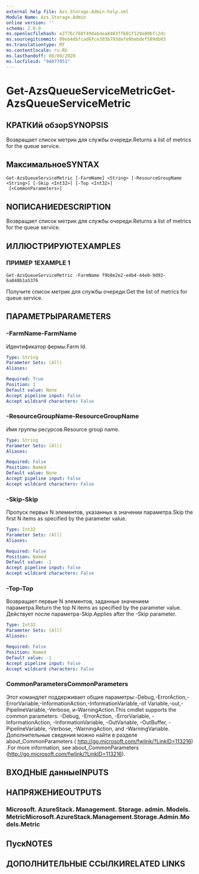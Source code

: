 ```yaml
---
external help file: Azs.Storage.Admin-help.xml
Module Name: Azs.Storage.Admin
online version: ''
schema: 2.0.0
ms.openlocfilehash: e2776c768f49dabdea8483ff601f129e80bfc2dc
ms.sourcegitcommit: 09eb4dbfcad6fce303b793dafe9bebdef589db03
ms.translationtype: MT
ms.contentlocale: ru-RU
ms.lasthandoff: 08/08/2020
ms.locfileid: "94077051"
---
```

# <span data-ttu-id="0cb20-101">Get-AzsQueueServiceMetric</span><span class="sxs-lookup"><span data-stu-id="0cb20-101">Get-AzsQueueServiceMetric</span></span>

## <span data-ttu-id="0cb20-102">КРАТКИй обзор</span><span class="sxs-lookup"><span data-stu-id="0cb20-102">SYNOPSIS</span></span>
<span data-ttu-id="0cb20-103">Возвращает список метрик для службы очереди.</span><span class="sxs-lookup"><span data-stu-id="0cb20-103">Returns a list of metrics for the queue service.</span></span>

## <span data-ttu-id="0cb20-104">Максимальное</span><span class="sxs-lookup"><span data-stu-id="0cb20-104">SYNTAX</span></span>

```
Get-AzsQueueServiceMetric [-FarmName] <String> [-ResourceGroupName <String>] [-Skip <Int32>] [-Top <Int32>]
 [<CommonParameters>]
```

## <span data-ttu-id="0cb20-105">NОПИСАНИЕ</span><span class="sxs-lookup"><span data-stu-id="0cb20-105">DESCRIPTION</span></span>
<span data-ttu-id="0cb20-106">Возвращает список метрик для службы очереди.</span><span class="sxs-lookup"><span data-stu-id="0cb20-106">Returns a list of metrics for the queue service.</span></span>

## <span data-ttu-id="0cb20-107">ИЛЛЮСТРИРУЮТ</span><span class="sxs-lookup"><span data-stu-id="0cb20-107">EXAMPLES</span></span>

### <span data-ttu-id="0cb20-108">ПРИМЕР 1</span><span class="sxs-lookup"><span data-stu-id="0cb20-108">EXAMPLE 1</span></span>
```
Get-AzsQueueServiceMetric -FarmName f9b8e2e2-e4b4-44e0-9d92-6a848b1a5376
```

<span data-ttu-id="0cb20-109">Получите список метрик для службы очереди.</span><span class="sxs-lookup"><span data-stu-id="0cb20-109">Get the list of metrics for queue service.</span></span>

## <span data-ttu-id="0cb20-110">ПАРАМЕТРЫ</span><span class="sxs-lookup"><span data-stu-id="0cb20-110">PARAMETERS</span></span>

### <span data-ttu-id="0cb20-111">-FarmName</span><span class="sxs-lookup"><span data-stu-id="0cb20-111">-FarmName</span></span>
<span data-ttu-id="0cb20-112">Идентификатор фермы.</span><span class="sxs-lookup"><span data-stu-id="0cb20-112">Farm Id.</span></span>

```yaml
Type: String
Parameter Sets: (All)
Aliases:

Required: True
Position: 1
Default value: None
Accept pipeline input: False
Accept wildcard characters: False
```

### <span data-ttu-id="0cb20-113">-ResourceGroupName</span><span class="sxs-lookup"><span data-stu-id="0cb20-113">-ResourceGroupName</span></span>
<span data-ttu-id="0cb20-114">Имя группы ресурсов.</span><span class="sxs-lookup"><span data-stu-id="0cb20-114">Resource group name.</span></span>

```yaml
Type: String
Parameter Sets: (All)
Aliases:

Required: False
Position: Named
Default value: None
Accept pipeline input: False
Accept wildcard characters: False
```

### <span data-ttu-id="0cb20-115">-Skip</span><span class="sxs-lookup"><span data-stu-id="0cb20-115">-Skip</span></span>
<span data-ttu-id="0cb20-116">Пропуск первых N элементов, указанных в значении параметра.</span><span class="sxs-lookup"><span data-stu-id="0cb20-116">Skip the first N items as specified by the parameter value.</span></span>

```yaml
Type: Int32
Parameter Sets: (All)
Aliases:

Required: False
Position: Named
Default value: -1
Accept pipeline input: False
Accept wildcard characters: False
```

### <span data-ttu-id="0cb20-117">-Top</span><span class="sxs-lookup"><span data-stu-id="0cb20-117">-Top</span></span>
<span data-ttu-id="0cb20-118">Возвращает первые N элементов, заданные значением параметра.</span><span class="sxs-lookup"><span data-stu-id="0cb20-118">Return the top N items as specified by the parameter value.</span></span>
<span data-ttu-id="0cb20-119">Действует после параметра-Skip.</span><span class="sxs-lookup"><span data-stu-id="0cb20-119">Applies after the -Skip parameter.</span></span>

```yaml
Type: Int32
Parameter Sets: (All)
Aliases:

Required: False
Position: Named
Default value: -1
Accept pipeline input: False
Accept wildcard characters: False
```

### <span data-ttu-id="0cb20-120">CommonParameters</span><span class="sxs-lookup"><span data-stu-id="0cb20-120">CommonParameters</span></span>
<span data-ttu-id="0cb20-121">Этот командлет поддерживает общие параметры:-Debug,-ErrorAction,-ErrorVariable,-InformationAction,-InformationVariable,-of Variable,-out,-PipelineVariable,-Verbose, и-WarningAction.</span><span class="sxs-lookup"><span data-stu-id="0cb20-121">This cmdlet supports the common parameters: -Debug, -ErrorAction, -ErrorVariable, -InformationAction, -InformationVariable, -OutVariable, -OutBuffer, -PipelineVariable, -Verbose, -WarningAction, and -WarningVariable.</span></span> <span data-ttu-id="0cb20-122">Дополнительные сведения можно найти в разделе about_CommonParameters ( http://go.microsoft.com/fwlink/?LinkID=113216) .</span><span class="sxs-lookup"><span data-stu-id="0cb20-122">For more information, see about_CommonParameters (http://go.microsoft.com/fwlink/?LinkID=113216).</span></span>

## <span data-ttu-id="0cb20-123">ВХОДНЫЕ данные</span><span class="sxs-lookup"><span data-stu-id="0cb20-123">INPUTS</span></span>

## <span data-ttu-id="0cb20-124">НАПРЯЖЕНИЕ</span><span class="sxs-lookup"><span data-stu-id="0cb20-124">OUTPUTS</span></span>

### <span data-ttu-id="0cb20-125">Microsoft. AzureStack. Management. Storage. admin. Models. Metric</span><span class="sxs-lookup"><span data-stu-id="0cb20-125">Microsoft.AzureStack.Management.Storage.Admin.Models.Metric</span></span>

## <span data-ttu-id="0cb20-126">Пуск</span><span class="sxs-lookup"><span data-stu-id="0cb20-126">NOTES</span></span>

## <span data-ttu-id="0cb20-127">ДОПОЛНИТЕЛЬНЫЕ ССЫЛКИ</span><span class="sxs-lookup"><span data-stu-id="0cb20-127">RELATED LINKS</span></span>
